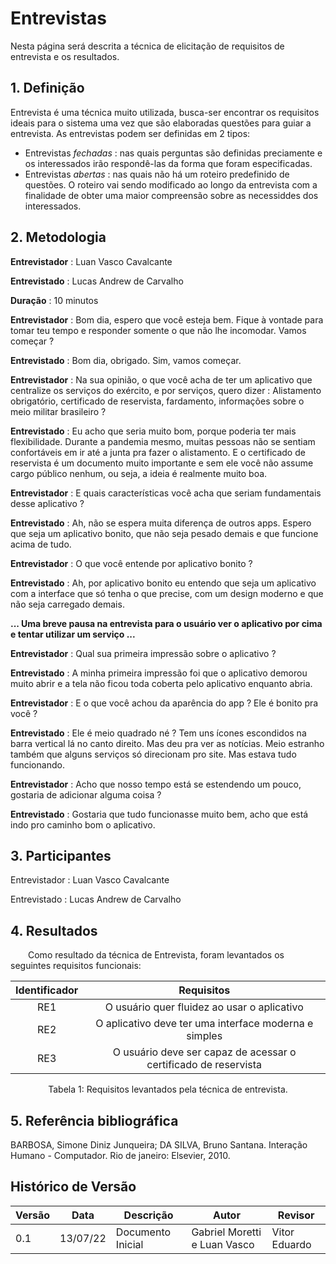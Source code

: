 # Entrevistas
Nesta página será descrita a técnica de elicitação de requisitos de entrevista e os resultados.

## 1. Definição
Entrevista é uma técnica muito utilizada, busca-ser encontrar os requisitos ideais para o sistema uma vez que são elaboradas questões para guiar a entrevista.
As entrevistas podem ser definidas em 2 tipos:
- Entrevistas *fechadas* : nas quais perguntas são definidas preciamente e os interessados irão respondê-las da forma que foram especificadas.
- Entrevistas *abertas* : nas quais não há um roteiro predefinido de questões. O roteiro vai sendo modificado ao longo da entrevista com a finalidade de obter uma maior compreensão sobre as necessiddes dos interessados.

## 2. Metodologia

**Entrevistador** : Luan Vasco Cavalcante

**Entrevistado** : Lucas Andrew de Carvalho

**Duração** : 10 minutos

**Entrevistador** : Bom dia, espero que você esteja bem. Fique à vontade para tomar teu tempo e responder somente o que não lhe incomodar. Vamos começar ?

**Entrevistado** : Bom dia, obrigado. Sim, vamos começar.

**Entrevistador** : Na sua opinião, o que você acha de ter um aplicativo que centralize os serviços do exército, e por serviços, quero dizer : Alistamento obrigatório, certificado de reservista, fardamento, informações sobre o meio militar brasileiro ? 

**Entrevistado** : Eu acho que seria muito bom, porque poderia ter mais flexibilidade. Durante a pandemia mesmo, muitas pessoas não se sentiam confortáveis em ir até a junta pra fazer o alistamento. E o certificado de reservista é um documento muito importante e sem ele você não assume cargo público nenhum, ou seja, a ideia é realmente muito boa.

**Entrevistador** : E quais características você acha que seriam fundamentais desse aplicativo ? 

**Entrevistado** : Ah, não se espera muita diferença de outros apps. Espero que seja um aplicativo bonito, que não seja pesado demais e que funcione acima de tudo.

**Entrevistador** : O que você entende por aplicativo bonito ? 

**Entrevistado** : Ah, por aplicativo bonito eu entendo que seja um aplicativo com a interface que só tenha o que precise, com um design moderno e que não seja carregado demais.

**... Uma breve pausa na entrevista para o usuário ver o aplicativo por cima e tentar utilizar um serviço ...**

**Entrevistador** : Qual sua primeira impressão sobre o aplicativo ? 

**Entrevistado** : A minha primeira impressão foi que o aplicativo demorou muito abrir e a tela não ficou toda coberta pelo aplicativo enquanto abria.

**Entrevistador** : E o que você achou da aparência do app ? Ele é bonito pra você ? 

**Entrevistado** : Ele é meio quadrado né ? Tem uns ícones escondidos na barra vertical lá no canto direito. Mas deu pra ver as notícias. Meio estranho também que alguns serviços só direcionam pro site. Mas estava tudo funcionando.

**Entrevistador** : Acho que nosso tempo está se estendendo um pouco, gostaria de adicionar alguma coisa ? 

**Entrevistado** : Gostaria que tudo funcionasse muito bem, acho que está indo pro caminho bom o aplicativo.

## 3. Participantes
Entrevistador : Luan Vasco Cavalcante

Entrevistado : Lucas Andrew de Carvalho

## 4. Resultados

&emsp;&emsp;Como resultado da técnica de Entrevista, foram levantados os seguintes requisitos funcionais:

<center>

| Identificador | Requisitos                                       |
| :------: | :--------------------------------------------------: |
| RE1    |  O usuário quer fluidez ao usar o aplicativo  |
| RE2    |  O aplicativo deve ter uma interface moderna e simples  |
| RE3    |  O usuário deve ser capaz de acessar o certificado de reservista  |


<figcaption>Tabela 1: Requisitos levantados pela técnica de entrevista.</figcaption>

</center>

## 5. Referência bibliográfica
BARBOSA, Simone Diniz Junqueira; DA SILVA, Bruno Santana. Interação Humano - Computador. Rio de janeiro: Elsevier, 2010.
## Histórico de Versão

| Versão | Data | Descrição | Autor | Revisor |
|--------|------|-------|-----------| ------- |
| 0.1 | 13/07/22 | Documento Inicial | Gabriel Moretti e Luan Vasco| Vitor Eduardo |
